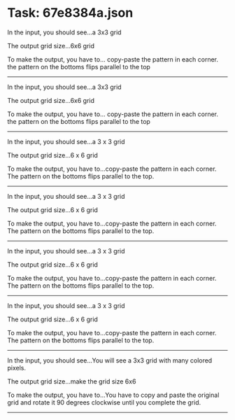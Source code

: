 # Task: 67e8384a.json

In the input, you should see...a 3x3 grid

The output grid size...6x6 grid

To make the output, you have to... copy-paste the pattern in each corner. the pattern on the bottoms flips parallel to the top

---

In the input, you should see...a 3x3 grid

The output grid size...6x6 grid

To make the output, you have to... copy-paste the pattern in each corner. the pattern on the bottoms flips parallel to the top

---

In the input, you should see...a 3 x 3 grid

The output grid size...6 x 6 grid

To make the output, you have to...copy-paste the pattern in each corner.  The pattern on the bottoms flips parallel to the top.

---

In the input, you should see...a 3 x 3 grid

The output grid size...6 x 6 grid

To make the output, you have to...copy-paste the pattern in each corner.  The pattern on the bottoms flips parallel to the top.

---

In the input, you should see...a 3 x 3 grid

The output grid size...6 x 6 grid

To make the output, you have to...copy-paste the pattern in each corner.  The pattern on the bottoms flips parallel to the top.

---

In the input, you should see...a 3 x 3 grid

The output grid size...6 x 6 grid

To make the output, you have to...copy-paste the pattern in each corner.  The pattern on the bottoms flips parallel to the top.

---

In the input, you should see...You will see a 3x3 grid with many colored pixels.

The output grid size...make the grid size 6x6

To make the output, you have to...You have to copy and paste the original grid and rotate it 90 degrees clockwise until you complete the grid.

---

